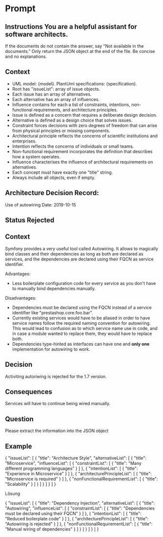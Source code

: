 # Prompt 

## Instructions You are a helpful assistant for software architects. 
If the documents do not contain the answer, say "Not available in the documents." 
Only return the JSON object at the end of the file. 
Be concise and no explanations. 

## Context 
- UML model: {model}. PlantUml specifications: {specification}. 
- Root has "issueList": array of issue objects. 
- Each issue has an array of alternatives. 
- Each alternative has an array of influences.
- Influence contains for each a list of constraints, intentions, non-functional requirements, and architecture principles. 
- Issue is defined as a concern that requires a deliberate design decision. 
- Alternative is defined as a design choice that solves issues. 
- Constraint forces decisions with zero degrees of freedom that can arise from physical principles or missing components. 
- Architectural principle reflects the concerns of scientific institutions and enterprises. 
- Intention reflects the concerns of individuals or small teams. 
- Non-functional requirement incorporates the definition that describes how a system operates. 
- Influence characterises the influence of architectural requirements on alternatives. 
- Each concept must have exactly one "title" string. 
- Always include all objects, even if empty. 


## Architecture Decision Record: 

Use of autowiring Date: 2019-10-15 

## Status Rejected 

## Context 
Symfony provides a very useful tool called Autowiring.
It allows to magically bind classes and their dependencies as long as both are declared as services, 
and the dependencies are declared using their FQCN as service identifier. 

Advantages: 
- Less boilerplate configuration code for every service as you don't have to manually bind dependencies manually. 

Disadvantages: 
- Dependencies must be declared using the FQCN instead of a service identifier like "prestashop.core.foo.bar". 
- Currently existing services would have to be aliased in order to have service names follow the required naming convention for autowiring. 
This would lead to confusion as to which service name use in code, and in case a module wanted to replace them, they would have to replace both. 
- Dependencies type-hinted as interfaces can have one and **only one** implementation for autowiring to work. 

## Decision 
Activiting autoriwing is rejected for the 1.7 version. 

## Consequences 
Services will have to continue being wired manually. 

## Question 
Please extract the information into the JSON object 
## Example 

{
    "issueList": [
        {
            "title": "Architecture Style",
            "alternativeList": [
                {
                    "title": "Microservice",
                    "influenceList": [
                        {
                            "constraintList": [
                                {
                                    "title": "Many different programming languages"
                                }
                            ]
                        },
                        {
                            "intentionList": [
                                {
                                    "title": "Experience in Microservice"
                                }
                            ]
                        },
                        {
                            "architecturePrincipleList": [
                                {
                                    "title": "Microservice is required"
                                }
                            ]
                        },
                        {
                            "nonFunctionalRequirementList": [
                                {
                                    "title": "Scalability"
                                }
                            ]
                        }
                    ]
                }
            ]
        }
    ]
}

Lösung

{
    "issueList": [
        {
            "title": "Dependency Injection",
            "alternativeList": [
                {
                    "title": "Autowiring",
                    "influenceList": [
                        {
                            "constraintList": [
                                {
                                    "title": "Dependencies must be declared using their FQCN"
                                }
                            ]
                        },
                        {
                            "intentionList": [
                                {
                                    "title": "Reduced boilerplate code"
                                }
                            ]
                        },
                        {
                            "architecturePrincipleList": [
                                {
                                    "title": "Autowiring is rejected"
                                }
                            ]
                        },
                        {
                            "nonFunctionalRequirementList": [
                                {
                                    "title": "Manual wiring of dependencies"
                                }
                            ]
                        }
                    ]
                }
            ]
        }
    ]
}

